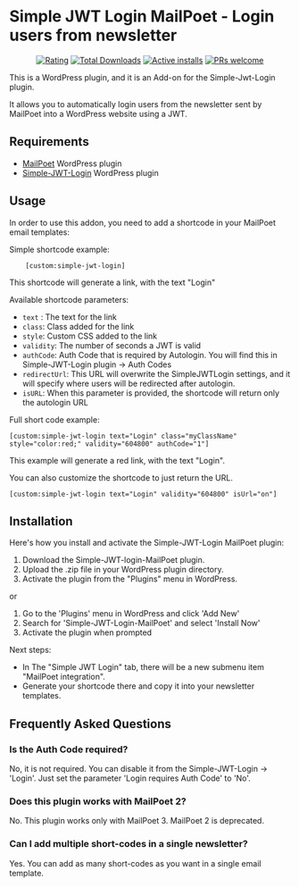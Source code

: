 # Simple JWT Login MailPoet - Login users from newsletter
<p align="center">
  <a href="https://wordpress.org/support/plugin/simple-jwt-login-mailpoet/reviews/"><img src="https://img.shields.io/wordpress/plugin/stars/simple-jwt-login-mailpoet" alt="Rating" /></a>
  <a href="https://wordpress.org/plugins/simple-jwt-login-mailpoet/advanced#plugin-download-stats"><img src="https://img.shields.io/wordpress/plugin/dt/simple-jwt-login-mailpoet" alt="Total Downloads" /></a>
  <a href="https://wordpress.org/plugins/simple-jwt-login-mailpoet/#description"><img src="https://img.shields.io/wordpress/plugin/installs/simple-jwt-login-mailpoet" alt="Active installs" /></a>
  <a href="https://docs.github.com/en/pull-requests/collaborating-with-pull-requests/proposing-changes-to-your-work-with-pull-requests/creating-a-pull-request"><img src="https://img.shields.io/badge/PRs-welcome-brightgreen" alt="PRs welcome" /></a>
</p>

This is a WordPress plugin, and it is an Add-on for the Simple-Jwt-Login plugin.

It allows you to automatically login users from the newsletter sent by MailPoet into a WordPress website using a JWT.

## Requirements

- [MailPoet](https://wordpress.org/plugins/mailpoet/) WordPress plugin
- [Simple-JWT-Login](https://wordpress.org/plugins/simple-jwt-login/) WordPress plugin

## Usage

In order to use this addon, you need to add a shortcode in your MailPoet email templates:

Simple shortcode example:

```
    [custom:simple-jwt-login]
```

This shortcode will generate a link, with the text "Login"


Available shortcode parameters:
- `text` : The text for the link
- `class`: Class added for the link
- `style`: Custom CSS added to the link
- `validity`: The number of seconds a JWT is valid  
- `authCode`: Auth Code that is required by Autologin. You will find this in Simple-JWT-Login plugin -> Auth Codes 
- `redirectUrl`: This URL will overwrite the SimpleJWTLogin settings, and it will specify where users will be redirected after autologin. 
- `isURL`: When this parameter is provided, the shortcode will return only the autologin URL


Full short code example:

```
[custom:simple-jwt-login text="Login" class="myClassName" style="color:red;" validity="604800" authCode="1"]
```

This example will generate a red link, with the text "Login".

You can also customize the shortcode to just return the URL.

```
[custom:simple-jwt-login text="Login" validity="604800" isUrl="on"]
```


## Installation

Here's how you install and activate the  Simple-JWT-Login MailPoet plugin:

1. Download the Simple-JWT-login-MailPoet plugin.
2. Upload the .zip file in your WordPress plugin directory.
3. Activate the plugin from the "Plugins" menu in WordPress.

or

1. Go to the 'Plugins' menu in WordPress and click 'Add New'
2. Search for 'Simple-JWT-Login-MailPoet' and select 'Install Now'
3. Activate the plugin when prompted


Next steps:


- In The "Simple JWT Login" tab, there will be a new submenu item "MailPoet integration". 
- Generate your shortcode there and copy it into your newsletter templates.


## Frequently Asked Questions

### Is the Auth Code required?
No, it is not required. You can disable it from the Simple-JWT-Login -> 'Login'. Just set the parameter 'Login requires Auth Code' to 'No'.

### Does this plugin works with MailPoet 2?
No. This plugin works only with MailPoet 3. MailPoet 2 is deprecated.

### Can I  add multiple short-codes in a single newsletter?
Yes. You can add as many short-codes as you want in a single email template.


 
